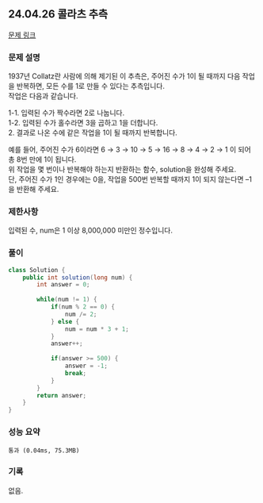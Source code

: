 ## 24.04.26 콜라츠 추측
[문제 링크](https://school.programmers.co.kr/learn/courses/30/lessons/12943)

### 문제 설명
1937년 Collatz란 사람에 의해 제기된 이 추측은, 주어진 수가 1이 될 때까지 다음 작업을 반복하면, 모든 수를 1로 만들 수 있다는 추측입니다.  
작업은 다음과 같습니다.  

1-1. 입력된 수가 짝수라면 2로 나눕니다.  
1-2. 입력된 수가 홀수라면 3을 곱하고 1을 더합니다.  
2. 결과로 나온 수에 같은 작업을 1이 될 때까지 반복합니다.  

예를 들어, 주어진 수가 6이라면 6 → 3 → 10 → 5 → 16 → 8 → 4 → 2 → 1 이 되어 총 8번 만에 1이 됩니다.  
위 작업을 몇 번이나 반복해야 하는지 반환하는 함수, solution을 완성해 주세요.  
단, 주어진 수가 1인 경우에는 0을, 작업을 500번 반복할 때까지 1이 되지 않는다면 –1을 반환해 주세요.  

### 제한사항
입력된 수, num은 1 이상 8,000,000 미만인 정수입니다.  

### 풀이
```java
class Solution {
    public int solution(long num) {
        int answer = 0;
        
        while(num != 1) {
            if(num % 2 == 0) {
                num /= 2;
            } else {
                num = num * 3 + 1;
            }
            answer++;
            
            if(answer >= 500) {
                answer = -1;
                break;
            }
        }
        return answer;
    }
}

```

### 성능 요약
	통과 (0.04ms, 75.3MB)

### 기록
없음.
